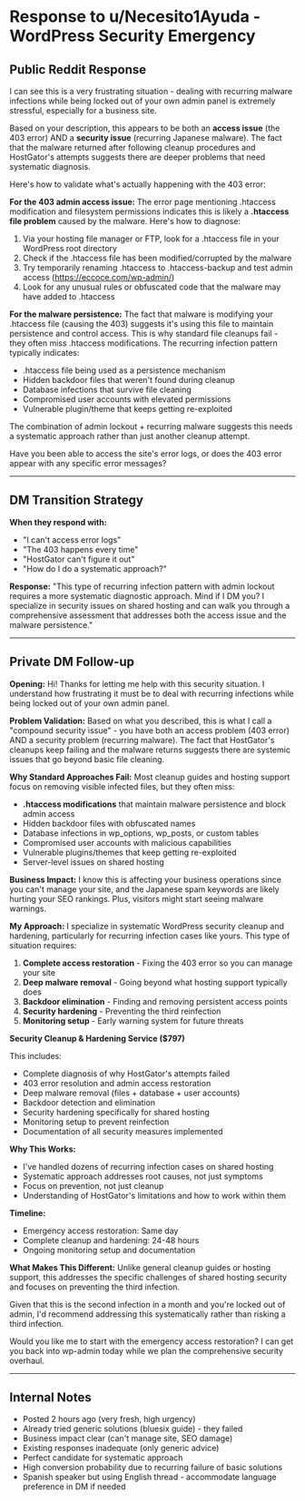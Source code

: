 # Response to u/Necesito1Ayuda - WordPress Security Emergency

## Public Reddit Response

I can see this is a very frustrating situation - dealing with recurring malware infections while being locked out of your own admin panel is extremely stressful, especially for a business site.

Based on your description, this appears to be both an **access issue** (the 403 error) AND a **security issue** (recurring Japanese malware). The fact that the malware returned after following cleanup procedures and HostGator's attempts suggests there are deeper problems that need systematic diagnosis.

Here's how to validate what's actually happening with the 403 error:

**For the 403 admin access issue:**
The error page mentioning .htaccess modification and filesystem permissions indicates this is likely a **.htaccess file problem** caused by the malware. Here's how to diagnose:

1. Via your hosting file manager or FTP, look for a .htaccess file in your WordPress root directory
2. Check if the .htaccess file has been modified/corrupted by the malware
3. Try temporarily renaming .htaccess to .htaccess-backup and test admin access (https://eccoce.com/wp-admin/)
4. Look for any unusual rules or obfuscated code that the malware may have added to .htaccess

**For the malware persistence:**
The fact that malware is modifying your .htaccess file (causing the 403) suggests it's using this file to maintain persistence and control access. This is why standard file cleanups fail - they often miss .htaccess modifications. The recurring infection pattern typically indicates:
- .htaccess file being used as a persistence mechanism
- Hidden backdoor files that weren't found during cleanup
- Database infections that survive file cleaning
- Compromised user accounts with elevated permissions
- Vulnerable plugin/theme that keeps getting re-exploited

The combination of admin lockout + recurring malware suggests this needs a systematic approach rather than just another cleanup attempt.

Have you been able to access the site's error logs, or does the 403 error appear with any specific error messages?

---

## DM Transition Strategy

**When they respond with:**
- "I can't access error logs" 
- "The 403 happens every time"
- "HostGator can't figure it out"
- "How do I do a systematic approach?"

**Response:**
"This type of recurring infection pattern with admin lockout requires a more systematic diagnostic approach. Mind if I DM you? I specialize in security issues on shared hosting and can walk you through a comprehensive assessment that addresses both the access issue and the malware persistence."

---

## Private DM Follow-up

**Opening:**
Hi! Thanks for letting me help with this security situation. I understand how frustrating it must be to deal with recurring infections while being locked out of your own admin panel.

**Problem Validation:**
Based on what you described, this is what I call a "compound security issue" - you have both an access problem (403 error) AND a security problem (recurring malware). The fact that HostGator's cleanups keep failing and the malware returns suggests there are systemic issues that go beyond basic file cleaning.

**Why Standard Approaches Fail:**
Most cleanup guides and hosting support focus on removing visible infected files, but they often miss:
- **.htaccess modifications** that maintain malware persistence and block admin access
- Hidden backdoor files with obfuscated names
- Database infections in wp_options, wp_posts, or custom tables
- Compromised user accounts with malicious capabilities
- Vulnerable plugins/themes that keep getting re-exploited
- Server-level issues on shared hosting

**Business Impact:**
I know this is affecting your business operations since you can't manage your site, and the Japanese spam keywords are likely hurting your SEO rankings. Plus, visitors might start seeing malware warnings.

**My Approach:**
I specialize in systematic WordPress security cleanup and hardening, particularly for recurring infection cases like yours. This type of situation requires:

1. **Complete access restoration** - Fixing the 403 error so you can manage your site
2. **Deep malware removal** - Going beyond what hosting support typically does  
3. **Backdoor elimination** - Finding and removing persistent access points
4. **Security hardening** - Preventing the third reinfection
5. **Monitoring setup** - Early warning system for future threats

**Security Cleanup & Hardening Service ($797)**

This includes:
- Complete diagnosis of why HostGator's attempts failed
- 403 error resolution and admin access restoration
- Deep malware removal (files + database + user accounts)
- Backdoor detection and elimination
- Security hardening specifically for shared hosting
- Monitoring setup to prevent reinfection
- Documentation of all security measures implemented

**Why This Works:**
- I've handled dozens of recurring infection cases on shared hosting
- Systematic approach addresses root causes, not just symptoms
- Focus on prevention, not just cleanup
- Understanding of HostGator's limitations and how to work within them

**Timeline:**
- Emergency access restoration: Same day
- Complete cleanup and hardening: 24-48 hours
- Ongoing monitoring setup and documentation

**What Makes This Different:**
Unlike general cleanup guides or hosting support, this addresses the specific challenges of shared hosting security and focuses on preventing the third infection.

Given that this is the second infection in a month and you're locked out of admin, I'd recommend addressing this systematically rather than risking a third infection.

Would you like me to start with the emergency access restoration? I can get you back into wp-admin today while we plan the comprehensive security overhaul.

---

## Internal Notes
- Posted 2 hours ago (very fresh, high urgency)
- Already tried generic solutions (bluesix guide) - they failed
- Business impact clear (can't manage site, SEO damage)
- Existing responses inadequate (only generic advice)
- Perfect candidate for systematic approach
- High conversion probability due to recurring failure of basic solutions
- Spanish speaker but using English thread - accommodate language preference in DM if needed